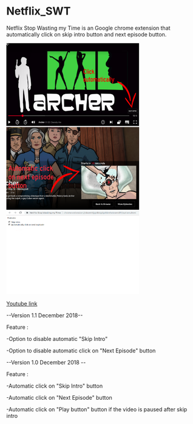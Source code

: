# Netflix_SWT
Netflix Stop Wasting my Time is an Google chrome extension that automatically click on skip intro button and next episode button.

<img src="https://github.com/nathtest/Netflix_SWT/blob/master/image%20desc/NSWT-1.png" width="350">

<img src="https://github.com/nathtest/Netflix_SWT/blob/master/image%20desc/NSWT-2.png" width="350">

<img src="https://github.com/nathtest/Netflix_SWT/blob/master/image%20desc/NSWT-3.png" width="350">

[Youtube link](https://www.youtube.com/watch?v=k7VON-VY05E)

--Version 1.1 December 2018--

Feature :

-Option to disable automatic "Skip Intro"

-Option to disable automatic click on "Next Episode" button

--Version 1.0 December 2018 -- 

Feature :

-Automatic click on "Skip Intro" button

-Automatic click on "Next Episode" button

-Automatic click on "Play button" button if the video is paused after skip intro
